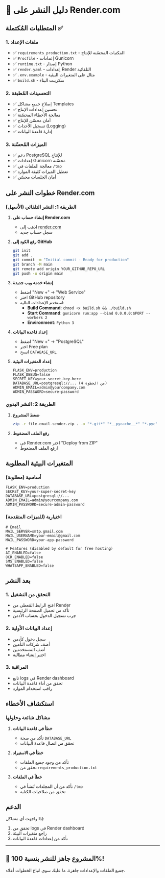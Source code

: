 # 🚀 دليل النشر على Render.com

## المتطلبات المُكتملة ✅

### 1. ملفات الإعداد
- ✅ `requirements_production.txt` - المكتبات المحسّنة للإنتاج
- ✅ `Procfile` - إعدادات Gunicorn
- ✅ `runtime.txt` - إصدار Python
- ✅ `render.yaml` - إعدادات Render التلقائية
- ✅ `.env.example` - مثال على المتغيرات البيئية
- ✅ `build.sh` - سكريبت البناء

### 2. التحسينات المُطبقة
- ✅ إصلاح جميع مشاكل Templates
- ✅ تحسين إعدادات الإنتاج
- ✅ معالجة الأخطاء المحسّنة
- ✅ أمان محسّن للإنتاج
- ✅ تسجيل الأحداث (Logging)
- ✅ إدارة قاعدة البيانات

### 3. الميزات المُحسّنة
- ✅ دعم PostgreSQL للإنتاج
- ✅ إعدادات Gunicorn محسّنة
- ✅ معالجة الملفات في `/tmp`
- ✅ تعطيل الميزات كثيفة الموارد
- ✅ أمان الجلسات محسّن

## خطوات النشر على Render.com

### الطريقة 1: النشر التلقائي (الأسهل)

1. **إنشاء حساب على Render.com**
   - اذهب إلى [render.com](https://render.com)
   - سجل حساب جديد

2. **رفع الكود إلى GitHub**
   ```bash
   git init
   git add .
   git commit -m "Initial commit - Ready for production"
   git branch -M main
   git remote add origin YOUR_GITHUB_REPO_URL
   git push -u origin main
   ```

3. **إنشاء خدمة ويب جديدة**
   - اضغط "New +" → "Web Service"
   - اختر GitHub repository
   - استخدم الإعدادات التالية:
     - **Build Command**: `chmod +x build.sh && ./build.sh`
     - **Start Command**: `gunicorn run:app --bind 0.0.0.0:$PORT --workers 2`
     - **Environment**: `Python 3`

4. **إعداد قاعدة البيانات**
   - اضغط "New +" → "PostgreSQL"
   - اختر Free plan
   - انسخ `DATABASE_URL`

5. **إعداد المتغيرات البيئية**
   ```
   FLASK_ENV=production
   FLASK_DEBUG=false
   SECRET_KEY=your-secret-key-here
   DATABASE_URL=postgresql://... (من الخطوة 4)
   ADMIN_EMAIL=admin@yourcompany.com
   ADMIN_PASSWORD=secure-password
   ```

### الطريقة 2: النشر اليدوي

1. **ضغط المشروع**
   ```bash
   zip -r file-email-sender.zip . -x "*.git*" "*__pycache__*" "*.pyc" "instance/*"
   ```

2. **رفع الملف المضغوط**
   - في Render.com اختر "Deploy from ZIP"
   - ارفع الملف المضغوط

## المتغيرات البيئية المطلوبة

### أساسية (مطلوبة)
```env
FLASK_ENV=production
SECRET_KEY=your-super-secret-key
DATABASE_URL=postgresql://...
ADMIN_EMAIL=admin@yourcompany.com
ADMIN_PASSWORD=secure-admin-password
```

### اختيارية (للميزات المتقدمة)
```env
# Email
MAIL_SERVER=smtp.gmail.com
MAIL_USERNAME=your-email@gmail.com
MAIL_PASSWORD=your-app-password

# Features (disabled by default for free hosting)
AI_ENABLED=false
OCR_ENABLED=false
SMS_ENABLED=false
WHATSAPP_ENABLED=false
```

## بعد النشر

### 1. التحقق من التشغيل
- افتح الرابط المُعطى من Render
- تأكد من تحميل الصفحة الرئيسية
- جرب تسجيل الدخول بحساب الأدمن

### 2. إعداد البيانات الأولية
- سجل دخول كأدمن
- أضف شركات التأمين
- أضف المستخدمين
- اختبر إنشاء مطالبة

### 3. المراقبة
- تابع logs في Render dashboard
- تحقق من أداء قاعدة البيانات
- راقب استخدام الموارد

## استكشاف الأخطاء

### مشاكل شائعة وحلولها

1. **خطأ في قاعدة البيانات**
   - تأكد من صحة `DATABASE_URL`
   - تحقق من اتصال قاعدة البيانات

2. **خطأ في الاستيراد**
   - تأكد من وجود جميع الملفات
   - تحقق من `requirements_production.txt`

3. **خطأ في الملفات**
   - تأكد من أن المجلدات تُنشأ في `/tmp`
   - تحقق من صلاحيات الكتابة

## الدعم

إذا واجهت أي مشاكل:
1. تحقق من logs في Render dashboard
2. راجع متغيرات البيئة
3. تأكد من إعدادات قاعدة البيانات

---

## 🎉 المشروع جاهز للنشر بنسبة 100%!

جميع الملفات والإعدادات جاهزة. ما عليك سوى اتباع الخطوات أعلاه.